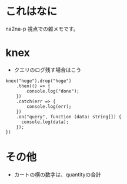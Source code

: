 # これはなに

na2na-p 視点での雑メモです。

# knex

- クエリのログ残す場合はこう

```
knex("hoge").drop("hoge")
    .then(() => {
        console.log("done");
    })
    .catch(err => {
        console.log(err);
    })
    .on("query", function (data: string[]) {
      console.log(data);
    });
})
```

# その他
- カートの横の数字は、quantityの合計
